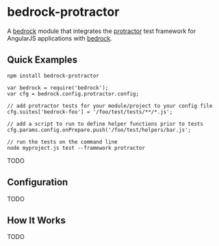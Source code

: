 # bedrock-protractor

A [bedrock][] module that integrates the [protractor][] test framework for
AngularJS applications with [bedrock][].

## Quick Examples

```
npm install bedrock-protractor

var bedrock = require('bedrock');
var cfg = bedrock.config.protractor.config;

// add protractor tests for your module/project to your config file
cfg.suites['bedrock-foo'] = '/foo/test/tests/**/*.js';

// add a script to run to define helper functions prior to tests
cfg.params.config.onPrepare.push('/foo/test/helpers/bar.js';

// run the tests on the command line
node myproject.js test --framework protractor
```

TODO

## Configuration

TODO

## How It Works

TODO

[bedrock]: https://github.com/digitalbazaar/bedrock
[protractor]: https://github.com/angular/protractor
